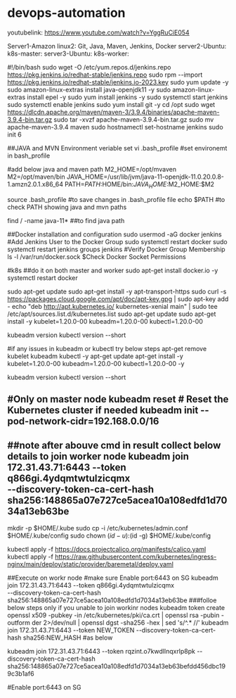 # devops-automation
youtubelink: https://www.youtube.com/watch?v=YggRuCiE054

Server1-Amazon linux2:  Git, Java, Maven, Jenkins, Docker
server2-Ubuntu: k8s-master:
server3-Ubuntu: k8s-worker:  

#!/bin/bash
sudo wget -O /etc/yum.repos.d/jenkins.repo https://pkg.jenkins.io/redhat-stable/jenkins.repo
sudo rpm --import https://pkg.jenkins.io/redhat-stable/jenkins.io-2023.key
sudo yum update -y
sudo amazon-linux-extras install java-openjdk11 -y
sudo amazon-linux-extras install epel -y
sudo yum install jenkins -y
sudo systemctl start jenkins
sudo systemctl enable jenkins
sudo yum install git -y
cd /opt
sudo wget https://dlcdn.apache.org/maven/maven-3/3.9.4/binaries/apache-maven-3.9.4-bin.tar.gz
sudo tar -xvzf apache-maven-3.9.4-bin.tar.gz
sudo mv apache-maven-3.9.4 maven
sudo hostnamectl set-hostname jenkins
sudo init 6

##JAVA and MVN Environment veriable set
vi .bash_profile		#set environemt in bash_profile 

#add below java and maven path
M2_HOME=/opt/mvaven
M2=/opt/maven/bin
JAVA_HOME=/usr/lib/jvm/java-11-openjdk-11.0.20.0.8-1.amzn2.0.1.x86_64
PATH=$PATH:$HOME/bin:$JAVA_HOME:$M2_HOME:$M2

source .bash_profile	#to save changes in .bash_profile file
echo $PATH				#to check PATH showing java and mvn paths

find / -name java-11*	##to find java path

##Docker installation and configuration
sudo usermod -aG docker jenkins		#Add Jenkins User to the Docker Group
sudo systemctl restart docker
sudo systemctl restart jenkins
groups jenkins						#Verify Docker Group Membership
ls -l /var/run/docker.sock			$Check Docker Socket Permissions



#k8s
##do it on both master and worker
sudo apt-get install docker.io -y
systemctl restart docker

sudo apt-get update
sudo apt-get install -y apt-transport-https
sudo curl -s https://packages.cloud.google.com/apt/doc/apt-key.gpg | sudo apt-key add -
echo "deb http://apt.kubernetes.io/ kubernetes-xenial main" | sudo tee /etc/apt/sources.list.d/kubernetes.list
sudo apt-get update
sudo apt-get install -y kubelet=1.20.0-00 kubeadm=1.20.0-00 kubectl=1.20.0-00

kubeadm version
kubectl version --short

#if any issues in kubeadm or kubectl try below steps
apt-get remove kubelet kubeadm kubectl -y
apt-get update
apt-get install -y kubelet=1.20.0-00 kubeadm=1.20.0-00 kubectl=1.20.0-00 -y

kubeadm version
kubectl version --short

#Only on master node
kubeadm reset   # Reset the Kubernetes cluster if needed
kubeadm init --pod-network-cidr=192.168.0.0/16
----
##note after abouve cmd in result collect below details to join worker node
kubeadm join 172.31.43.71:6443 --token q866gi.4ydqmtwtulzicqmx \
    --discovery-token-ca-cert-hash sha256:148865a07e727ce5acea10a108edfd1d7034a13eb63be
---

mkdir -p $HOME/.kube
sudo cp -i /etc/kubernetes/admin.conf $HOME/.kube/config
sudo chown $(id -u):$(id -g) $HOME/.kube/config

kubectl apply -f https://docs.projectcalico.org/manifests/calico.yaml
kubectl apply -f https://raw.githubusercontent.com/kubernetes/ingress-nginx/main/deploy/static/provider/baremetal/deploy.yaml

##Execute on workr node
#make sure Enable port:6443 on SG
kubeadm join 172.31.43.71:6443 --token q866gi.4ydqmtwtulzicqmx \
    --discovery-token-ca-cert-hash sha256:148865a07e727ce5acea10a108edfd1d7034a13eb63be
###folloe below steps only if you unable to join workinr nodes
kubeadm token create
openssl x509 -pubkey -in /etc/kubernetes/pki/ca.crt | openssl rsa -pubin -outform der 2>/dev/null | openssl dgst -sha256 -hex | sed 's/^.* //'
kubeadm join 172.31.43.71:6443 --token NEW_TOKEN --discovery-token-ca-cert-hash sha256:NEW_HASH		#as below

kubeadm join 172.31.43.71:6443 --token rqzint.o7kwdllnqxrlp8pk --discovery-token-ca-cert-hash sha256:148865a07e727ce5acea10a108edfd1d7034a13eb63befdd456dbc199c3b1af6

#Enable port:6443 on SG



